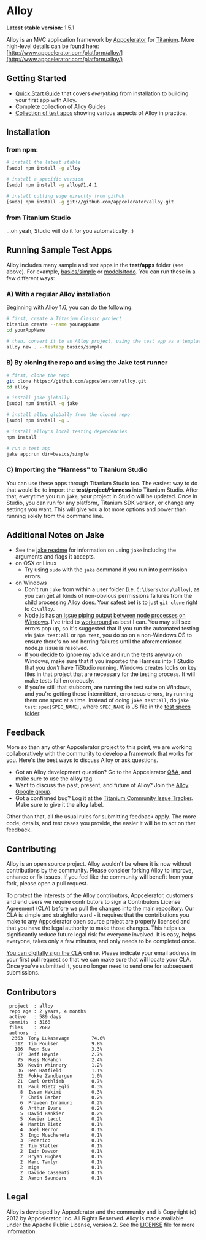 # Alloy

**Latest stable version:** 1.5.1

Alloy is an MVC application framework by [Appcelerator](http://www.appcelerator.com) for [Titanium](http://www.appcelerator.com/platform). More high-level details can be found here: [http://www.appcelerator.com/platform/alloy/](http://www.appcelerator.com/platform/alloy/)

## Getting Started

* [Quick Start Guide](http://docs.appcelerator.com/titanium/latest/#!/guide/Alloy_Quick_Start) that covers _everything_ from installation to building your first app with Alloy.
* Complete collection of [Alloy Guides](http://docs.appcelerator.com/titanium/latest/#!/guide/Alloy_Framework)
* [Collection of test apps](https://github.com/appcelerator/alloy/tree/master/test/apps) showing various aspects of Alloy in practice.

## Installation

### from npm:

```bash
# install the latest stable
[sudo] npm install -g alloy

# install a specific version
[sudo] npm install -g alloy@1.4.1

# install cutting edge directly from github
[sudo] npm install -g git://github.com/appcelerator/alloy.git
```

### from Titanium Studio

...oh yeah, Studio will do it for you automatically. :)

## Running Sample Test Apps

Alloy includes many sample and test apps in the **test/apps** folder (see above). For example, [basics/simple](https://github.com/appcelerator/alloy/tree/master/test/apps/basics/simple) or [models/todo](https://github.com/appcelerator/alloy/tree/master/test/apps/models/todo). You can run these in a few different ways:

### A) With a regular Alloy installation
Beginning with Alloy 1.6, you can do the following:

```bash
# first, create a Titanium Classic project
titanium create --name yourAppName
cd yourAppName

# then, convert it to an Alloy project, using the test app as a template 
alloy new . --testapp basics/simple 
```

### B) By cloning the repo and using the Jake test runner

```bash
# first, clone the repo
git clone https://github.com/appcelerator/alloy.git
cd alloy

# install jake globally
[sudo] npm install -g jake

# install alloy globally from the cloned repo
[sudo] npm install -g .

# install alloy's local testing dependencies
npm install

# run a test app
jake app:run dir=basics/simple
```

### C) Importing the "Harness" to Titanium Studio

You can use these apps through Titanium Studio too. The easiest way to do that would be to import the **test/project/Harness** into Titanium Studio. After that, everytime you run `jake`, your project in Studio will be updated. Once in Studio, you can run for any platform, Titanium SDK version, or change any settings you want. This will give you a lot more options and power than running solely from the command line.

## Additional Notes on Jake

* See the [jake readme](https://github.com/appcelerator/alloy/blob/master/jakelib/readme.md) for  information on using `jake` including the arguments and flags it accepts.
* on OSX or Linux
    * Try using `sudo` with the `jake` command if you run into permission errors.
* on Windows
    * Don't run `jake` from within a user folder (i.e. `C:\Users\tony\alloy`), as you can get all kinds of non-obvious permissions failures from the child processing Alloy does. Your safest bet is to just `git clone` right to `C:\alloy`.
    * Node.js has [an issue piping output between node processes on Windows](https://github.com/joyent/node/issues/3584). I've tried to [workaround](https://github.com/joyent/node/issues/3584#issuecomment-23064579) as best I can. You may still see errors pop up, so it's suggested that if you run the automated testing via `jake test:all` or `npm test`, you do so on a non-Windows OS to ensure there's no red herring failures until the aforementioned node.js issue is resolved.
    * If you decide to ignore my advice and run the tests anyway on Windows, make sure that if you imported the Harness into TiStudio that you _don't_ have TiStudio running. Windows creates locks on key files in that project that are necessary for the testing process. It will make tests fail erroneously.
    * If you're still that stubborn, are running the test suite on Windows, and you're getting those intermittent, erroneous errors, try running them one spec at a time. Instead of doing `jake test:all`, do `jake test:spec[SPEC_NAME]`, where `SPEC_NAME` is JS file in the [test specs folder](https://github.com/appcelerator/alloy/tree/master/test/specs).

## Feedback

More so than any other Appcelerator project to this point, we are working collaboratively with the community to develop a framework that works for you. Here's the best ways to discuss Alloy or ask questions.

* Got an Alloy development question? Go to the Appcelerator [Q&A](http://developer.appcelerator.com/questions/newest), and make sure to use the **alloy** tag.
* Want to discuss the past, present, and future of Alloy? Join the [Alloy Google group](https://groups.google.com/forum/?fromgroups#!forum/appc-ti-alloy).
* Got a confirmed bug? Log it at the [Titanium Community Issue Tracker](https://jira.appcelerator.org/browse/TC). Make sure to give it the **alloy** label.

Other than that, all the usual rules for submitting feedback apply. The more code, details, and test cases you provide, the easier it will be to act on that feedback.

## Contributing

Alloy is an open source project.  Alloy wouldn't be where it is now without contributions by the community. Please consider forking Alloy to improve, enhance or fix issues. If you feel like the community will benefit from your fork, please open a pull request.

To protect the interests of the Alloy contributors, Appcelerator, customers and end users we require contributors to sign a Contributors License Agreement (CLA) before we pull the changes into the main repository. Our CLA is simple and straightforward - it requires that the contributions you make to any Appcelerator open source project are properly licensed and that you have the legal authority to make those changes. This helps us significantly reduce future legal risk for everyone involved. It is easy, helps everyone, takes only a few minutes, and only needs to be completed once.

[You can digitally sign the CLA](http://bit.ly/app_cla) online. Please indicate your email address in your first pull request so that we can make sure that will locate your CLA.  Once you've submitted it, you no longer need to send one for subsequent submissions.

## Contributors

```
 project  : alloy
 repo age : 2 years, 4 months
 active   : 589 days
 commits  : 3168
 files    : 2687
 authors  : 
  2363	Tony Lukasavage        74.6%
   312	Tim Poulsen            9.8%
   106	Feon Sua               3.3%
    87	Jeff Haynie            2.7%
    75	Russ McMahon           2.4%
    38	Kevin Whinnery         1.2%
    36	Ben Hatfield           1.1%
    32	Fokke Zandbergen       1.0%
    21	Carl Orthlieb          0.7%
    11	Paul Mietz Egli        0.3%
     8	Issam Hakimi           0.3%
     7	Chris Barber           0.2%
     6	Praveen Innamuri       0.2%
     6	Arthur Evans           0.2%
     5	David Bankier          0.2%
     5	Xavier Lacot           0.2%
     4	Martin Tietz           0.1%
     4	Joel Herron            0.1%
     3	Ingo Muschenetz        0.1%
     3	Federico               0.1%
     2	Tim Statler            0.1%
     2	Iain Dawson            0.1%
     2	Bryan Hughes           0.1%
     2	Marc Tamlyn            0.1%
     2	miga                   0.1%
     2	Davide Cassenti        0.1%
     2	Aaron Saunders         0.1%

```

## Legal

Alloy is developed by Appcelerator and the community and is Copyright (c) 2012 by Appcelerator, Inc. All Rights Reserved.
Alloy is made available under the Apache Public License, version 2.  See the [LICENSE](https://github.com/appcelerator/alloy/blob/master/LICENSE) file for more information.

